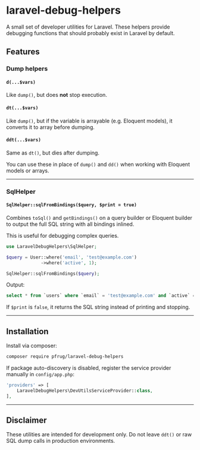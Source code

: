 # laravel-debug-helpers

A small set of developer utilities for Laravel. These helpers provide debugging functions that should probably exist in Laravel by default.

## Features

### Dump helpers

#### `d(...$vars)`
Like `dump()`, but does **not** stop execution.

#### `dt(...$vars)`
Like `dump()`, but if the variable is arrayable (e.g. Eloquent models), it converts it to array before dumping.

#### `ddt(...$vars)`
Same as `dt()`, but dies after dumping.

You can use these in place of `dump()` and `dd()` when working with Eloquent models or arrays.

---

### SqlHelper

#### `SqlHelper::sqlFromBindings($query, $print = true)`

Combines `toSql()` and `getBindings()` on a query builder or Eloquent builder to output the full SQL string with all bindings inlined.

This is useful for debugging complex queries.

```php
use LaravelDebugHelpers\SqlHelper;

$query = User::where('email', 'test@example.com')
             ->where('active', 1);

SqlHelper::sqlFromBindings($query);
```

Output:

```sql
select * from `users` where `email` = 'test@example.com' and `active` = 1
```

If `$print` is `false`, it returns the SQL string instead of printing and stopping.

---

## Installation

Install via composer:

```bash
composer require pfrug/laravel-debug-helpers
```

If package auto-discovery is disabled, register the service provider manually in `config/app.php`:

```php
'providers' => [
    LaravelDebugHelpers\DevUtilsServiceProvider::class,
],
```

---

## Disclaimer

These utilities are intended for development only. Do not leave `ddt()` or raw SQL dump calls in production environments.
